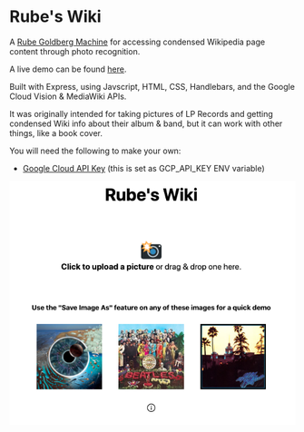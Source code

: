 # Rube's Wiki

A <a href="https://en.wikipedia.org/wiki/Rube_Goldberg_machine">Rube Goldberg Machine</a> for accessing condensed Wikipedia page content through photo recognition. 

A live demo can be found [here](http://rubeswiki.glitch.me/).

Built with Express, using Javscript, HTML, CSS, Handlebars, and the Google Cloud Vision & MediaWiki APIs.

It was originally intended for taking pictures of LP Records and getting condensed Wiki info about their album & band, but it can work with other things, like a book cover. 

You will need the following to make your own:
- [Google Cloud API Key](https://cloud.google.com/docs/authentication/api-keys) (this is set as GCP_API_KEY ENV variable)

<p align="center">
  <img src="imgs/menu.png">
</p>
